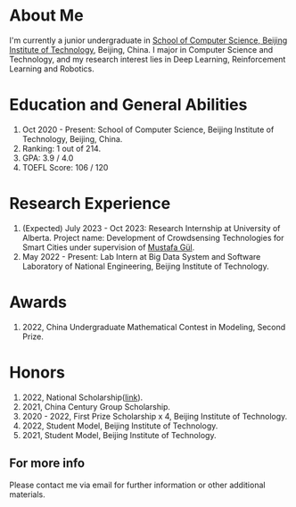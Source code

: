 About Me 
=====
I'm currently a junior undergraduate in [School of Computer Science, Beijing Institute of Technology](https://cs.bit.edu.cn), Beijing, China. I major in Computer Science and Technology, and my research interest lies in Deep Learning, Reinforcement Learning and Robotics.


Education and General Abilities
======
1. Oct 2020 - Present: School of Computer Science, Beijing Institute of Technology, Beijing, China.
2. Ranking: 1 out of 214. 
3. GPA: 3.9 / 4.0
4. TOEFL Score: 106 / 120

Research Experience
======
1. (Expected) July 2023 - Oct 2023: Research Internship at University of Alberta. Project name: Development of Crowdsensing Technologies for Smart Cities under supervision of [Mustafa Gül](https://apps.ualberta.ca/directory/person/gul1).
2. May 2022 - Present: Lab Intern at Big Data System and Software Laboratory of National Engineering, Beijing Institute of Technology.

Awards
=====
1. 2022, China Undergraduate Mathematical Contest in Modeling, Second Prize.

Honors
======
1. 2022, National Scholarship([link](http://www.moe.gov.cn/jyb_xxgk/s5743/s5744/A05/202212/t20221227_1036671.html)).
2. 2021, China Century Group Scholarship.
3. 2020 - 2022, First Prize Scholarship x 4, Beijing Institute of Technology.
4. 2022, Student Model, Beijing Institute of Technology.
5. 2021, Student Model, Beijing Institute of Technology.

For more info
------
Please contact me via email for further information or other additional materials.
